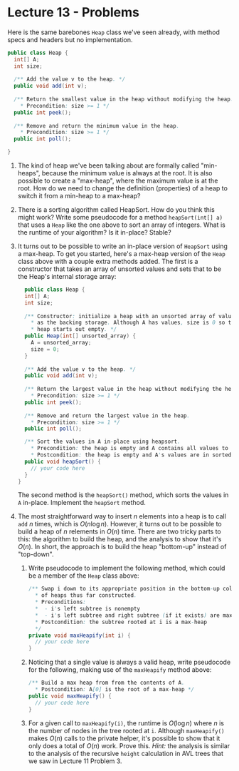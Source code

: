# Lecture 13 - Problems

Here is the same barebones `Heap` class we've seen already, with method specs and headers but no implementation.

```java
public class Heap {
  int[] A;
  int size;
  
  /** Add the value v to the heap. */
  public void add(int v);
  
  /** Return the smallest value in the heap without modifying the heap.
    * Precondition: size >= 1 */
  public int peek();
  
  /** Remove and return the minimum value in the heap.
    * Precondition: size >= 1 */
  public int poll();

}
```

1. The kind of heap we've been talking about are formally called "min-heaps", because the minimum value is always at the root. It is also possible to create a "max-heap", where the maximum value is at the root. How do we need to change the definition (properties) of a heap to switch it from a min-heap to a max-heap?

2. There is a sorting algorithm called HeapSort. How do you think this might work? Write some pseudocode for a method `heapSort(int[] a)` that uses a `Heap` like the one above to sort an array of integers. What is the runtime of your algorithm? Is it in-place? Stable?

3. It turns out to be possible to write an in-place version of `HeapSort` using a max-heap. To get you started, here's a max-heap version of the `Heap` class above with a couple extra methods added. The first is a constructor that takes an array of unsorted values and sets that to be the Heap's internal storage array:

   ```java
     public class Heap {
     int[] A;
     int size;
     
     /** Constructor: initialize a heap with an unsorted array of values
       * as the backing storage. Although A has values, size is 0 so the 
       * heap starts out empty. */
     public Heap(int[] unsorted_array) {
       A = unsorted_array;
       size = 0;
     }
       
     /** Add the value v to the heap. */
     public void add(int v);
     
     /** Return the largest value in the heap without modifying the heap.
       * Precondition: size >= 1 */
     public int peek();
     
     /** Remove and return the largest value in the heap.
       * Precondition: size >= 1 */
     public int poll();
   
     /** Sort the values in A in-place using heapsort. 
       * Precondition: the heap is empty and A contains all values to be sorted.
       * Postcondition: the heap is empty and A's values are in sorted order. */
     public void heapSort() {
       // your code here
     }
   }
   ```

   The second method is the `heapSort()` method, which sorts the values in `A` in-place. Implement the `heapSort` method.
   
4. The most straightforward way to insert $n$ elements into a heap is to call `add` $n$ times, which is $O(n \log n)$. However, it turns out to be possible to build a heap of $n$ relements in $O(n$) time. There are two tricky parts to this: the algorithm to build the heap, and the analysis to show that it's $O(n)$. In short, the approach is to build the heap "bottom-up" instead of "top-down".

   1. Write pseudocode to implement the following method, which could be a member of the `Heap` class above:

      ```java
      /** Swap i down to its appropriate position in the bottom-up collection
        * of heaps thus far constructed.
        * Preconditions:
        *  - i's left subtree is nonempty
        *  - i's left subtree and right subtree (if it exists) are max-heaps
        * Postcondition: the subtree rooted at i is a max-heap
        */
      private void maxHeapify(int i) {
        // your code here
      }
      ```

   2. Noticing that a single value is always a valid heap, write pseudocode for the following, making use of the `maxHeapify` method above:

      ```java
      /** Build a max heap from from the contents of A.
        * Postcondition: A[0] is the root of a max-heap */
      public void maxHeapify() {
        // your code here
      }
      ```

   3. For a given call to `maxHeapify(i)`, the runtime is $O(\log n)$ where $n$ is the number of nodes in the tree rooted at `i`. Although   `maxHeapify()` makes $O(n)$ calls to the private helper, it's possible to show that it only does a total of $O(n)$ work. Prove this. *Hint:* the analysis is similar to the analysis of the recursive `height` calculation in AVL trees that we saw in Lecture 11 Problem 3.